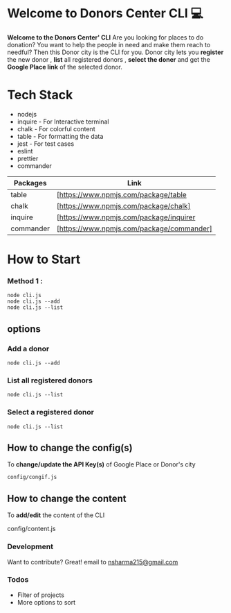 # Welcome to Donors Center CLI :computer:

**Welcome to the Donors Center' CLI**
Are you looking for places to do donation? You want to help the people in need and make them reach to needful? Then this Donor city is the CLI for you.
Donor city lets you **register** the new donor , **list** all registered donors , **select the doner** and get the **Google Place link** of the selected donor.

# Tech Stack

- nodejs
- inquire - For Interactive terminal
- chalk - For colorful content
- table - For formatting the data
- jest - For test cases
- eslint
- prettier
- commander

| Packages  | Link                                      |
| --------- | ----------------------------------------- |
| table     | [https://www.npmjs.com/package/table      |
| chalk     | [https://www.npmjs.com/package/chalk]     |
| inquire   | [https://www.npmjs.com/package/inquirer   |
| commander | [https://www.npmjs.com/package/commander] |

# How to Start

### Method 1 :

    node cli.js
    node cli.js --add
    node cli.js --list

## options

### Add a donor

    node cli.js --add

### List all registered donors

    node cli.js --list

### Select a registered donor

    node cli.js --list

## How to change the config(s)

To **change/update the API Key(s)** of Google Place or Donor's city

    config/congif.js

## How to change the content

To **add/edit** the content of the CLI

config/content.js

### Development

Want to contribute? Great! email to nsharma215@gmail.com

### Todos

- Filter of projects
- More options to sort

